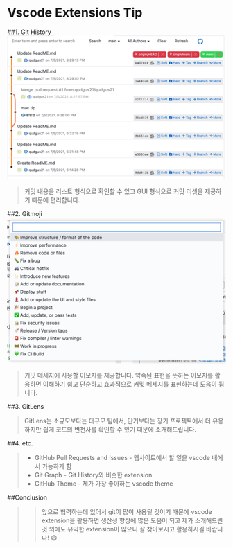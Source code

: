 # Vscode Extensions Tip

##1. Git History
![](./images/git-history.png)

> 커밋 내용을 리스트 형식으로 확인할 수 있고 GUI 형식으로 커밋 리셋을 제공하기 때문에 편리합니다.

##2. Gitmoji
![](./images/gitmoji.png)

> 커밋 메세지에 사용할 이모지를 제공합니다. 약속된 표현을 뜻하는 이모지를 활용하면 이해하기 쉽고 단순하고 효과적으로 커밋 메세지를 표현하는데 도움이 됩니다.

##3. GitLens

> GitLens는 소규모보다는 대규모 팀에서, 단기보다는 장기 프로젝트에서 더 유용하지만 쉽게 코드의 변천사를 확인할 수 있기 때문에 소개해드립니다.

##4. etc.

> - GitHub Pull Requests and Issues - 웹사이트에서 할 일을 vscode 내에서 가능하게 함
> - Git Graph - Git History와 비슷한 extension
> - GitHub Theme - 제가 가장 좋아하는 vscode theme

##Conclusion

> > 앞으로 협력하는데 있어서 git이 많이 사용될 것이기 때문에 vscode extension을 활용하면 생산성 향상에 많은 도움이 되고 제가 소개해드린 것 외에도 유익한 extension이 많으니 잘 찾아보시고 활용하시길 바랍니다! 😄
